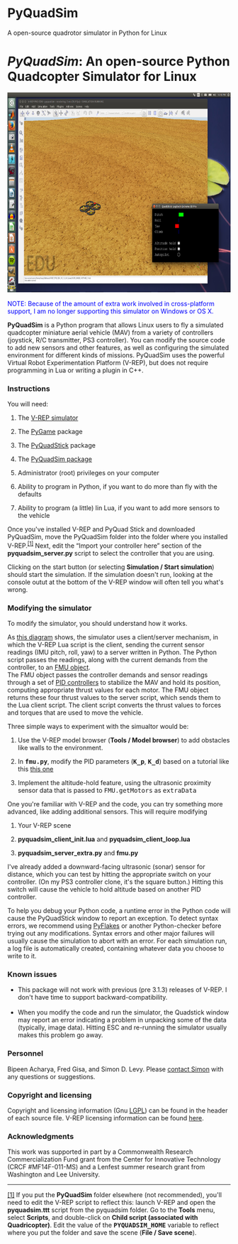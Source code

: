 PyQuadSim
=========

A open-source quadrotor simulator in Python for Linux

<h1><i>PyQuadSim</i>: An open-source Python Quadcopter Simulator for Linux</h1>

<img src="pyquadsim.png" height="450">

<p>

<font color="blue">NOTE: Because of the amount of extra work involved in cross-platform support,
I am no longer supporting this simulator on Windows or OS X.</font>

<b>PyQuadSim</b> is a Python program that allows Linux users to fly a simulated quadcopter miniature aerial vehicle 
(MAV) from a variety of controllers (joystick, R/C transmitter, PS3
controller). You can modify the source code to add new sensors and other
features, as well as configuring the simulated environment for different kinds
of missions.  PyQuadSim uses the powerful Virtual Robot Experimentation
Platform (V-REP), but does not require programming in Lua or writing a plugin
in C++.  

<h3>Instructions</h3>

You will need:

<ol>
<li>The <a href="http://www.coppeliarobotics.com/downloads.html">V-REP simulator</a>
<p><li> The <a href="http://www.pygame.org/news.html">PyGame</a> package
<p><li> The <a href="http://home.wlu.edu/~levys/software/pyquadstick/">PyQuadStick</a> package
<p><li> The <a href="https://github.com/simondlevy/PyQuadSim">PyQuadSim package</a>
<p><li> Administrator (root) privileges on your computer
<p><li> Ability to program in Python, if you want to do more than fly with the defaults
<p><li> Ability to program (a little) lin Lua, if you want to add more sensors to the vehicle
</ol>

Once you've installed V-REP and PyQuad Stick and downloaded PyQuadSim, move the PyQuadSim folder into 
the folder where you installed V-REP.<sup><a href="#fn1" id="r1">[1]</a></sup> Next, edit the 
&ldquo;Import your controller here&rdquo; section of the
<b>pyquadsim_server.py</b> script to select the controller that you are using.  

Clicking on the start button (or selecting <b>Simulation / Start simulation</b>) should start the simulation.
If the simulation doesn't run, looking at the console outut at the bottom of the V-REP window will often tell 
you what's wrong. 

<h3>Modifying the simulator </h3>

To modify the simulator, you should understand how it works.  

<p>

As <a href="schematic.jpg">this diagram</a> shows, the simulator uses a client/server
mechanism, in which the V-REP Lua script is the client, sending the current sensor readings (IMU pitch, 
roll, yaw) to a server written in Python.  The Python script 
passes the readings, along with the current demands from the controller, to an 
<a href="docs/fmu.html">FMU object</a>.  
The FMU object passes the controller demands and sensor readings through a set of 
<a href="docs/pidconthrerol.html">PID controllers</a>
to stabilize the MAV and hold its 
position, computing appropriate thrust values for each motor.  The FMU object returns these
four thrust values to the server script, which sends them to the Lua client script.  The client
script converts the thrust values to forces and torques that are used to move the vehicle. 

<p>
Three simple ways to experiment with the simualtor would be:

<ol>
<li> Use the V-REP model browser (<b>Tools / Model browser</b>) to add obstacles like walls to the environment.
<p><li> In <tt><b>fmu.py</b></tt>, modify the PID parameters (<tt><b>K_p</b></tt>, <tt><b>K_d</b></tt>) 
based on a tutorial like this <a href="http://blog.oscarliang.net/quadcopter-pid-explained-tuning/">this one</a>
<p><li>Implement the altitude-hold feature, using the ultrasonic proximity sensor data that is passed to 
<tt>FMU.getMotors</tt> as <tt>extraData</tt>
</ol>

One you're familiar with V-REP and the code, you can try something more advanced, like adding additional sensors.
This will require modifying
<ol>
<li> Your V-REP scene
<p><li> <b>pyquadsim_client_init.lua</b> and <b>pyquadsim_client_loop.lua</b>
<p><li> <b>pyquadsim_server_extra.py</b> and <b>fmu.py</b>
</ol>

I've already added a downward-facing ultrasonic (sonar) sensor for distance, which you can test by hitting the 
appropriate switch on your controller.  (On my PS3 controller clone, it's the square button.)  Hitting this
switch will cause the vehicle to hold altitude based on another PID controller.
<p>
To help you debug your Python code, a runtime error in the Python code will cause the PyQuadStick window to report 
an exception.  To detect syntax errors, we recommend using 
<a href="https://pypi.python.org/pypi/pyflakes">PyFlakes</a> or another Python-checker before trying out
any modifications.  Syntax errors and other major failures will usually cause the simulation to abort with an error.
For each simulation run, a log file is automatically created, containing whatever data you choose to write to it.

<h3>Known issues</h3>

<ul>
<li> This package will not work with previous (pre 3.1.3) releases of V-REP.  I don't have time to support backward-compatibility.
<br><br>
<li> When you modify the code and run the simulator, the Quadstick window may report an error indicating a problem in unpacking some of the
data (typically, image data).  Hitting ESC and re-running the simulator usually makes this problem go away.
</ul>

<h3>Personnel</h3>

Bipeen Acharya, Fred Gisa, and Simon D. Levy. Please <a href="mailto:simon.d.levy@gmail.com">contact Simon</a>
with any questions or suggestions.

<h3>Copyright and licensing</h3>

Copyright and licensing information (Gnu 
<a href="https://www.gnu.org/licenses/lgpl.html">LGPL</a>) 
can be found in the header of each source file.  V-REP licensing information can be found 
<a href="http://www.coppeliarobotics.com/helpFiles/en/licensing.htm">here</a>.

<h3>Acknowledgments</h3>

This work was supported in part by a  Commonwealth Research Commercialization Fund
grant from the Center for Innovative Technology (CRCF #MF14F-011-MS) and a
Lenfest summer research grant from Washington and Lee University.

<hr>
<p id="fn1"><a href="#r1">[1]</a> 
If you put the <b>PyQuadSim</b> folder elsewhere (not recommended), you'll need to edit the V-REP script to reflect this:
launch V-REP and open the 
<b>pyquadsim.ttt</b> script from the pyquadsim folder. Go to the <b>Tools</b> menu, select <b>Scripts</b>,
and double-click on <b>Child script (associated with Quadricopter)</b>. Edit the value of the 
<tt><b>PYQUADSIM_HOME</b></tt> variable to reflect where you put the folder and save the scene
(<b>File / Save scene</b>). 

